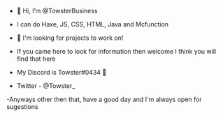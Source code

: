 - 👋 Hi, I’m @TowsterBusiness
- I can do Haxe, JS, CSS, HTML, Java and Mcfunction
- 🎵 I'm looking for projects to work on!
- If you came here to look for information then welcome I think you will find that here

- My Discord is Towster#0434 💬
- Twitter - @Towster_

-Anyways other then that, have a good day and I'm always open for sugestions

<!---
TowsterBusiness/TowsterBusiness is a ✨ special ✨ repository because its `README.md` (this file) appears on your GitHub profile.
You can click the Preview link to take a look at your changes.
--->
